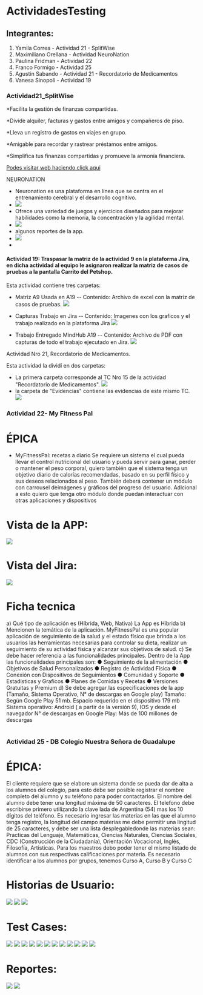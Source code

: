 # ActividadesTesting

## Integrantes:
1. Yamila Correa - Actividad 21 - SplitWise
2. Maximiliano Orellana - Actividad NeuroNation
3. Paulina Fridman - Actividad 22
4. Franco Formigo - Actividad 25
5. Agustin Sabando - Actividad 21 - Recordatorio de Medicamentos
6. Vanesa Sinopoli - Actividad 19

### Actividad21_SplitWise

*Facilita la gestión de finanzas compartidas.

*Divide alquiler, facturas y gastos entre amigos y compañeros de piso.

*Lleva un registro de gastos en viajes en grupo.

*Amigable para recordar y rastrear préstamos entre amigos.

*Simplifica tus finanzas compartidas y promueve la armonía financiera.


[Podes visitar web haciendo click aqui](https://www.splitwise.com/)


NEURONATION


* Neuronation es una plataforma en línea que se centra en el entrenamiento cerebral y el desarrollo cognitivo.
* ![](https://github.com/MaxiOrellanadev/ActividadesTesting/blob/main/NeuroNation/Descripcion.jpg)
* Ofrece una variedad de juegos y ejercicios diseñados para mejorar habilidades como la memoria, la concentración y la agilidad mental.
* ![](https://github.com/MaxiOrellanadev/ActividadesTesting/blob/main/NeuroNation/funcionalidades.jpg)
* algunos reportes de la app.
* ![](https://github.com/MaxiOrellanadev/ActividadesTesting/blob/main/NeuroNation/Reportes.jpg)
* 



#### Actividad 19: Traspasar la matriz de la actividad 9 en la plataforma Jira, en dicha actividad al equipo le asignaron realizar la matriz de casos de pruebas a la pantalla Carrito del Petshop. 

Esta actividad contiene tres carpetas: 

- Matriz A9 Usada en A19
-- Contenido: Archivo de excel con la matriz de casos de pruebas.
![](https://github.com/MaxiOrellanadev/ActividadesTesting/blob/VanesaSinopoli/TrabajoActividad19/Matriz%20A9%20Usada%20en%20A19/Captura%20de%20Matriz.png)

- Capturas Trabajo en Jira
-- Contenido: Imagenes con los graficos y el trabajo realizado en la plataforma Jira
![](https://github.com/MaxiOrellanadev/ActividadesTesting/blob/main/TrabajoActividad19/Capturas%20Trabajo%20Jira%20A19/Captura%20Graficos%20Trabajo%20en%20Jira.png)

- Trabajo Entregado MindHub A19
-- Contenido: Archivo de PDF con capturas de todo el trabajo ejecutado en Jira. 
![](https://github.com/MaxiOrellanadev/ActividadesTesting/blob/main/TrabajoActividad19/Trabajo%20Entregado%20MindHub%20A19/Captura%20PDF%20entregado%20MindHub.png)

Actividad Nro 21, Recordatorio de Medicamentos.

Esta actividad la dividí en dos carpetas:

* La primera carpeta corresponde al TC Nro 15 de la actividad "Recordatorio de Medicamentos".
![](https://github.com/MaxiOrellanadev/ActividadesTesting/blob/main/Actividad21_Recordatorio%20de%20Medicamentos/Caso%20de%20Prueba/imagen%201.png)
* la carpeta de "Evidencias" contiene las evidencias de este mismo TC.
![](https://github.com/MaxiOrellanadev/ActividadesTesting/blob/main/Actividad21_Recordatorio%20de%20Medicamentos/Evidencias/imagen%20de%20todas%20las%20fotos..png)

### Actividad 22- My Fitness Pal

# ÉPICA
* MyFitnessPal: recetas a diario
Se requiere un sistema el cual pueda llevar el control nutricional del usuario y pueda servir para ganar, perder o mantener el peso corporal, quiero también que el sistema tenga un objetivo diario de calorías recomendadas, basado en su perfil físico y sus deseos relacionados al peso.
También deberá contener un módulo con carrousel deimágenes y gráficos del progreso del usuario. Adicional a esto quiero que tenga otro módulo donde puedan interactuar con otras aplicaciones y dispositivos

# Vista de la APP:

![](https://github.com/MaxiOrellanadev/ActividadesTesting/blob/ramaPaulina/Imagenes/2.png)

# Vista del Jira:

![](https://github.com/MaxiOrellanadev/ActividadesTesting/blob/ramaPaulina/Imagenes/1.png)

# Ficha tecnica
  
a) Qué tipo de aplicación es (Híbrida, Web, Nativa)
La App es Híbrida
b) Mencionen la temática de la aplicación.
MyFitnessPal es una popular aplicación de seguimiento de la salud y el estado
físico que brinda a los usuarios las herramientas necesarias para controlar su dieta,
realizar un seguimiento de su actividad física y alcanzar sus objetivos de salud.
c) Se debe hacer referencia a las funcionalidades principales.
Dentro de la App las funcionalidades principales son:
● Seguimiento de la alimentación
● Objetivos de Salud Personalizados
● Registro de Actividad Física
● Conexión con Dispositivos de Seguimientos
● Comunidad y Soporte
● Estadisticas y Graficos
● Planes de Comidas y Recetas
● Versiones Gratuitas y Premium
d) Se debe agregar las especificaciones de la app (Tamaño, Sistema Operativo, N° de descargas en Google play)
Tamaño: Según Google Play 51 mb. Espacio requerido en el dispositivo 179 mb
Sistema operativo: Android ( a partir de la versión 9), IOS y desde el navegador
N° de descargas en Google Play: Más de 100 millones de descargas


#
### Actividad 25 - DB Colegio Nuestra Señora de Guadalupe

# ÉPICA:
El cliente requiere que se elabore un sistema donde se pueda dar de alta a los alumnos del colegio, para esto debe ser posible registrar el nombre completo del alumno y su teléfono para poder contactarlos.
El nombre del alumno debe tener una longitud máxima de 50 caracteres.
El telefono debe escribirse primero utilizando la clave lada de Argentina  (54) mas los 10 dígitos del teléfono.
Es necesario ingresar las materias en las que el alumno tenga registro, la longitud del campo materias me debe permitir una lingitud de 25 caracteres, y debe ser una lista desplegabledonde las materias sean: Practicas del Lenguaje, Matemáticas, Ciencias Naturales, Ciencias Sociales, CDC (Construcción de la Ciudadanía), Orientación Vocacional, Inglés, Filosofía, Artisticas.
Para los maestros debo poder tener el mismo listado de alumnos con sus respectivas
calificaciones por materia.
Es necesario identificar a los alumnos por grupos, tenemos Curso A, Curso B y Curso C

# Historias de Usuario:
![](https://github.com/MaxiOrellanadev/ActividadesTesting/blob/main/TrabajoActividad25/Historias%20de%20Usuario/user-story%201.png)
![](https://github.com/MaxiOrellanadev/ActividadesTesting/blob/main/TrabajoActividad25/Historias%20de%20Usuario/user-story%202.png)
![](https://github.com/MaxiOrellanadev/ActividadesTesting/blob/main/TrabajoActividad25/Historias%20de%20Usuario/user-story%203.png)

#
# Test Cases:
![](https://github.com/MaxiOrellanadev/ActividadesTesting/blob/main/TrabajoActividad25/Casos%20de%20Prueba/Test%20Cases%20Alumnos/tc-1.png)
![](https://github.com/MaxiOrellanadev/ActividadesTesting/blob/main/TrabajoActividad25/Casos%20de%20Prueba/Test%20Cases%20Alumnos/tc-2.png)
![](https://github.com/MaxiOrellanadev/ActividadesTesting/blob/main/TrabajoActividad25/Casos%20de%20Prueba/Test%20Cases%20Alumnos/tc-3.png)
![](https://github.com/MaxiOrellanadev/ActividadesTesting/blob/main/TrabajoActividad25/Casos%20de%20Prueba/Test%20Cases%20Alumnos/tc-4.png)
![](https://github.com/MaxiOrellanadev/ActividadesTesting/blob/main/TrabajoActividad25/Casos%20de%20Prueba/Test%20Cases%20Materias/tc-1.png)
![](https://github.com/MaxiOrellanadev/ActividadesTesting/blob/main/TrabajoActividad25/Casos%20de%20Prueba/Test%20Cases%20Materias/tc-2.png)
![](https://github.com/MaxiOrellanadev/ActividadesTesting/blob/main/TrabajoActividad25/Casos%20de%20Prueba/Test%20Cases%20Materias/tc-3.png)
![](https://github.com/MaxiOrellanadev/ActividadesTesting/blob/main/TrabajoActividad25/Casos%20de%20Prueba/Test%20Cases%20Materias/tc-4.png)
![](https://github.com/MaxiOrellanadev/ActividadesTesting/blob/main/TrabajoActividad25/Casos%20de%20Prueba/Test%20Cases%20Notas/tc-1.png)
![](https://github.com/MaxiOrellanadev/ActividadesTesting/blob/main/TrabajoActividad25/Casos%20de%20Prueba/Test%20Cases%20Notas/tc-2.png)
![](https://github.com/MaxiOrellanadev/ActividadesTesting/blob/main/TrabajoActividad25/Casos%20de%20Prueba/Test%20Cases%20Notas/tc-3.png)
![](https://github.com/MaxiOrellanadev/ActividadesTesting/blob/main/TrabajoActividad25/Casos%20de%20Prueba/Test%20Cases%20Notas/tc-4.png)

# Reportes:
![](https://github.com/MaxiOrellanadev/ActividadesTesting/blob/main/TrabajoActividad25/Reportes/cdf.png)
![](https://github.com/MaxiOrellanadev/ActividadesTesting/blob/main/TrabajoActividad25/Reportes/cycle%20summary.png)
